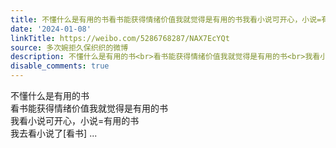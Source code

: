 ```yaml
---
title: 不懂什么是有用的书看书能获得情绪价值我就觉得是有用的书我看小说可开心，小说=有用的书我去看小说了[看书]
date: '2024-01-08'
linkTitle: https://weibo.com/5286768287/NAX7EcYQt
source: 多次婉拒久保织织的微博
description: 不懂什么是有用的书<br>看书能获得情绪价值我就觉得是有用的书<br>我看小说可开心，小说=有用的书<br>我去看小说了[看书]  ...
disable_comments: true
---
```

不懂什么是有用的书<br>看书能获得情绪价值我就觉得是有用的书<br>我看小说可开心，小说=有用的书<br>我去看小说了[看书]  ...